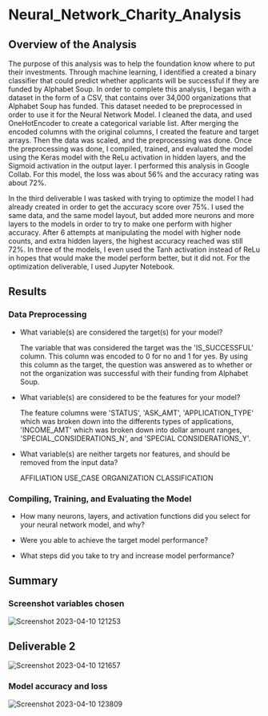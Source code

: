 # Neural_Network_Charity_Analysis
## Overview of the Analysis
The purpose of this analysis was to help the foundation know where to put their investments.  Through machine learning, I identified a created a binary classifier that could predict whether applicants will be successful if they are funded by Alphabet Soup.  In order to complete this analysis, I began with a dataset in the form of a CSV, that contains over 34,000 organizations that Alphabet Soup has funded.  This dataset needed to be preprocessed in order to use it for the Neural Network Model. I cleaned the data, and used OneHotEncoder to create a categorical variable list.  After merging the encoded columns with the original columns, I created the feature and target arrays.  Then the data was scaled, and the preprocessing was done.  Once the preprocessing was done, I compiled, trained, and evaluated the model using the Keras model with the ReLu activation in hidden layers, and the Sigmoid activation in the output layer.  I performed this analysis in Google Collab.  For this model, the loss was about 56% and the accuracy rating was about 72%.  


In the third deliverable I was tasked with trying to optimize the model I had already created in order to get the accuracy score over 75%.  I used the same data, and the same model layout, but added more neurons and more layers to the models in order to try to make one perform with higher accuracy.  After 6 attempts at manipulating the model with higher node counts, and extra hidden layers, the highest accuracy reached was still 72%.  In three of the models, I even used the Tanh activation instead of ReLu in hopes that would make the model perform better, but it did not. For the optimization deliverable, I used Jupyter Notebook.


## Results
### Data Preprocessing
* What variable(s) are considered the target(s) for your model?


  The variable that was considered the target was the 'IS_SUCCESSFUL' column.  This column was encoded to 0 for no and 1 for yes.  By using this column as the target, the question was answered as to whether or not the organization was successful with their funding from Alphabet Soup.


* What variable(s) are considered to be the features for your model?


  The feature columns were 'STATUS', 'ASK_AMT', 'APPLICATION_TYPE' which was broken down into the differents types of applications, 'INCOME_AMT' which was broken down into dollar amount ranges, 'SPECIAL_CONSIDERATIONS_N', and 'SPECIAL CONSIDERATIONS_Y'.
  

* What variable(s) are neither targets nor features, and should be removed from the input data? 

  AFFILIATION USE_CASE   ORGANIZATION CLASSIFICATION
  
  
### Compiling, Training, and Evaluating the Model


* How many neurons, layers, and activation functions did you select for your neural network model, and why?

* Were you able to achieve the target model performance?

* What steps did you take to try and increase model performance?


## Summary

### Screenshot variables chosen

![Screenshot 2023-04-10 121253](https://user-images.githubusercontent.com/45715246/230943547-4882445a-d6ab-41fc-9b66-0f293cde7493.png)

## Deliverable 2
![Screenshot 2023-04-10 121657](https://user-images.githubusercontent.com/45715246/230944230-235ebabd-154e-44c5-be46-135d49d199e6.png)

### Model accuracy and loss
![Screenshot 2023-04-10 123809](https://user-images.githubusercontent.com/45715246/230947913-b0b82161-120d-4e7f-8aaa-6441e78f0761.png)


